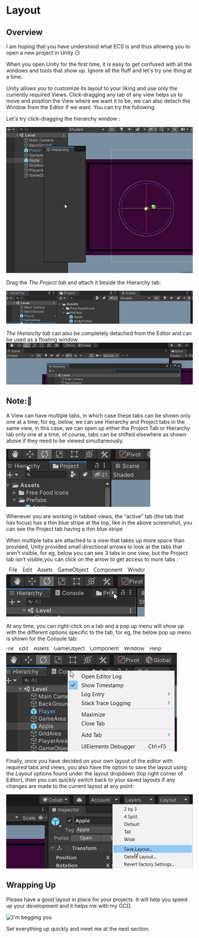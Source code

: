 # Layout

## Overview

I am hoping that you have understood what ECS is and thus allowing you to open a new project in Unity 😏

When you open Unity for the first time, it is easy to get confused with all the windows and tools that show up. Ignore all the fluff and let's try one thing at a time.

Unity allows you to customize its layout to your liking and use only the currently required Views. Click-dragging any tab of any view helps us to move and position the View where we want it to be, we can also detach the Window from the Editor if we want. You can try the following.

Let's try click-dragging the hierarchy window :

![Hierarchy_move](./Images/Hierarchy_move.png)

Drag the *The Project tab* and attach it beside the Hierarchy tab: 

![Project_move](./Images/Project_move.png)

*The Hierarchy tab* can also be completely detached from the Editor and can be used as a floating window.
![Detach_hierarchy](./Images/Detach_hierarchy.png)

## Note:🔴

A View can have multiple tabs, in which case these tabs can be shown only one at a time, for eg, below, we can see Hierarchy and Project tabs in the same view, in this case, we can open up either the Project Tab or Hierarchy tab only one at a time, of course, tabs can be shifted elsewhere as shown above if they need to be viewed simultaneously.
    
![Alternate_tab](./Images/Alternate_tab.png)
    
 Whenever you are working in tabbed views, the “active” tab (the tab that has focus) has a thin blue stripe at the top, like in the above screenshot, you can see the Project tab having a thin blue stripe

 When multiple tabs are attached to a view that takes up more space than provided, Unity provided small directional arrows to look at the tabs that aren’t visible, for eg, below you can see 3 tabs in one view, but the Project tab isn’t visible,you can click on the arrow to get access to more tabs :
    
    
![More tabs](./Images/moretabs.png)
    

At any time, you can right-click on a tab and a pop up menu will show up with the different options specific to the tab, for eg, the below pop up menu is shown for the Console tab:
    
    
![Right-Click](./Images/right-Click.png)
    

Finally, once you have decided on your own layout of the editor with required tabs and views, you also have the option to save the layout using the *Layout* options found under the layout dropdown (top right corner of Editor), then you can quickly switch back to your saved layouts if any changes are made to the current layout at any point:
    
![Layout Save](./Images/layout_save.png)

## Wrapping Up
    
Please have a good layout in place for your projects. It will help you speed up your development and it helps me with my OCD. 

![I'm begging you](https://media.giphy.com/media/fojPOd5NqSOmS0WFTf/giphy.gif)


Set everything up quickly and meet me at the next section. 

